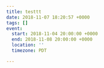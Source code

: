 ```yaml
---
title: testtt
date: 2018-11-07 18:20:57 +0000
tags: []
event:
  start: 2018-11-04 20:00:00 +0000
  end: 2018-11-08 20:00:00 +0000
  location: ''
  timezone: PDT

---
```

